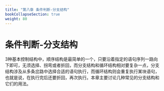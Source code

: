 ```yaml
---
title: "第八章 条件判断-分支结构"
bookCollapseSection: true
weight: 80
---
```


# 条件判断-分支结构

3种基本控制结构中，顺序结构是最简单的一个，只要沿着指定的语句序列一路向下即可，无须选择、拐弯或者折回，而分支结构和循环结构相对要复杂一点，分支结构涉及从多条岔路中选择合适的语句执行，而循环结构则会重复执行某块语句，也就是说，在执行完后还要折回，再次执行。本章主要讨论几种常见的分支结构和它们的用法。

